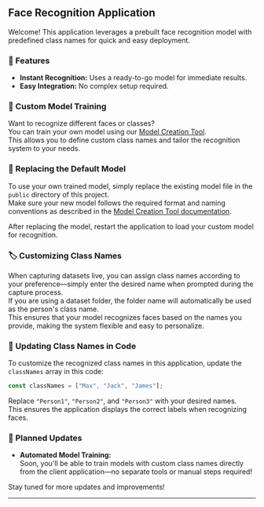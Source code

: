 ## Face Recognition Application

Welcome! This application leverages a prebuilt face recognition model with predefined class names for quick and easy deployment.

### 🚀 Features
- **Instant Recognition:** Uses a ready-to-go model for immediate results.
- **Easy Integration:** No complex setup required.

### 🔧 Custom Model Training

Want to recognize different faces or classes?  
You can train your own model using our [Model Creation Tool](https://github.com/nipunbandara/face-recognition-model.git).  
This allows you to define custom class names and tailor the recognition system to your needs.

### 🔄 Replacing the Default Model

To use your own trained model, simply replace the existing model file in the `public` directory of this project.  
Make sure your new model follows the required format and naming conventions as described in the [Model Creation Tool documentation](https://github.com/nipunbandara/face-recognition-model.git).

After replacing the model, restart the application to load your custom model for recognition.

### 🏷️ Customizing Class Names

When capturing datasets live, you can assign class names according to your preference—simply enter the desired name when prompted during the capture process.  
If you are using a dataset folder, the folder name will automatically be used as the person's class name.  
This ensures that your model recognizes faces based on the names you provide, making the system flexible and easy to personalize.

### 📝 Updating Class Names in Code

To customize the recognized class names in this application, update the `classNames` array in this code:

```js
const classNames = ["Max", "Jack", "James"];
```

Replace `"Person1"`, `"Person2"`, and `"Person3"` with your desired names.  
This ensures the application displays the correct labels when recognizing faces.
### 🌟 Planned Updates

- **Automated Model Training:**  
    Soon, you'll be able to train models with custom class names directly from the client application—no separate tools or manual steps required!

Stay tuned for more updates and improvements!

---